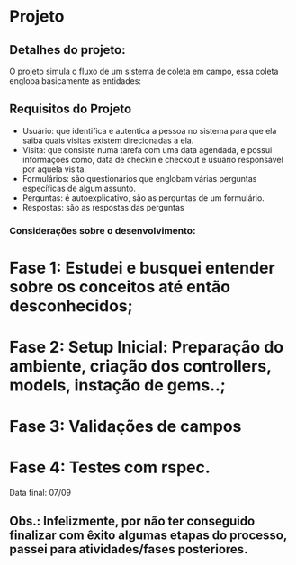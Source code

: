 # Projeto

## Detalhes do projeto:

O projeto simula o fluxo de um sistema de coleta em campo, essa coleta engloba basicamente as entidades:

## Requisitos do Projeto

- Usuário: que identifica e autentica a pessoa no sistema para que ela saiba quais visitas
existem direcionadas a ela.
- Visita: que consiste numa tarefa com uma data agendada, e possui informações como,
data de checkin e checkout e usuário responsável por aquela visita.
- Formulários: são questionários que englobam várias perguntas específicas de algum
assunto.
- Perguntas: é autoexplicativo, são as perguntas de um formulário.
- Respostas: são as respostas das perguntas

### Considerações sobre o desenvolvimento:

# Fase 1: Estudei e busquei entender sobre os conceitos até então desconhecidos;
# Fase 2: Setup Inicial: Preparação do ambiente, criação dos controllers, models, instação de gems..;
# Fase 3: Validações de campos
# Fase 4: Testes com rspec.

Data final: 07/09

Obs.: Infelizmente, por não ter conseguido finalizar com êxito algumas etapas do processo, passei para atividades/fases posteriores. 
---
